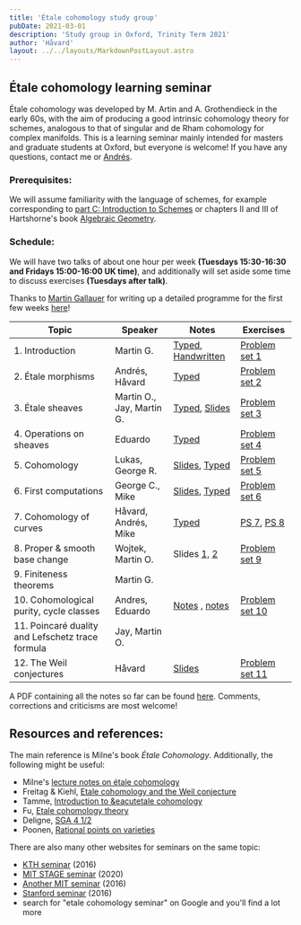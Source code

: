 ```yaml
---
title: 'Étale cohomology study group'
pubDate: 2021-03-01
description: 'Study group in Oxford, Trinity Term 2021'
author: 'Håvard'
layout: ../../layouts/MarkdownPostLayout.astro
--- 
```


## Étale cohomology learning seminar

Étale cohomology was developed by M. Artin and A. Grothendieck in
the early 60s, with the aim of producing a good intrinsic cohomology
theory for schemes, analogous to that of singular and de Rham cohomology
for complex manifolds. This is a learning seminar mainly intended for
masters and graduate students at Oxford, but everyone is welcome! If you
have any questions, contact me or
[Andrés](https://people.maths.ox.ac.uk/ibaneznunez/).

### Prerequisites:

We will assume familiarity with the language of schemes, for example
corresponding to [part C: Introduction to
Schemes](https://courses.maths.ox.ac.uk/course/view.php?id=5073) or chapters II and
III of Hartshorne\'s book [Algebraic
Geometry](https://www.springer.com/gp/book/9780387902449).

### Schedule:

We will have two talks of about one hour per week **(Tuesdays
15:30-16:30 and Fridays 15:00-16:00 UK time)**, and additionally will
set aside some time to discuss exercises **(Tuesdays after talk)**.

Thanks to [Martin Gallauer](https://homepages.warwick.ac.uk/staff/Martin.Gallauer/index.html) for
writing up a detailed programme for the first few weeks
[here](TT21-etale-program.pdf)! 


| Topic                                            | Speaker                   | Notes                                                                             | Exercises                                    |
|--------------------------------------------------|---------------------------|-----------------------------------------------------------------------------------|----------------------------------------------|
| 1. Introduction                                  | Martin G.                 | [Typed](Intro_notes.pdf), [Handwritten](Martins%20Weil%20conjectures%20notes.pdf) | [Problem set 1](ex_sheet1.pdf)               |
| 2. Étale morphisms                               | Andrés, Håvard            | [Typed](Morphisms_notes.pdf)                                                      | [Problem set 2](ex_sheet2.pdf)               |
| 3. Étale sheaves                                 | Martin O., Jay, Martin G. | [Typed](Sites_notes.pdf), [Slides](martins_slides.pdf)                            | [Problem set 3](ex_sheet3.pdf)               |
| 4. Operations on sheaves                         | Eduardo                   | [Typed](Sites_notes2.pdf)                                                         | [Problem set 4](ex_sheet4.pdf)               |
| 5. Cohomology                                    | Lukas, George R.          | [Slides](Lukas_slides.pdf), [Typed](cohom.pdf)                                    | [Problem set 5](ex_sheet5.pdf)               |
| 6. First computations                            | George C., Mike           | [Slides](Mikes_slides.pdf), [Typed](compu.pdf)                                    | [Problem set 6](ex_sheet6.pdf)               |
| 7. Cohomology of curves                          | Håvard, Andrés, Mike      | [Typed](curves.pdf)                                                               | [PS 7](ex_sheet7.pdf), [PS 8](ex_sheet8.pdf) |
| 8. Proper & smooth base change                   | Wojtek, Martin O.         | Slides [1,](Wojtek_slides1.pdf) [2](Wojtek_slides2.pdf)                           | [Problem set 9](ex_sheet9.pdf)               |
| 9. Finiteness theorems                           | Martin G.                 |                                                                                   |                                              |
| 10. Cohomological purity, cycle classes          | Andres, Eduardo           | [Notes](Andres_notes.pdf) , [notes](Eduardo_notes.pdf)                            | [Problem set 10](ex_sheet10.pdf)             |
| 11. Poincaré duality and Lefschetz trace formula | Jay, Martin O.            |                                                                                   |                                              |
| 12. The Weil conjectures                         | Håvard                    | [Slides](Weil.pdf)                                                                | [Problem set 11](ex_sheet11.pdf)             |

A PDF containing all the notes so far can be found [here](main.pdf).
Comments, corrections and criticisms are most welcome!

## Resources and references:

The main reference is Milne\'s book *Étale Cohomology*.
Additionally, the following might be useful:

- Milne\'s [lecture notes on étale
    cohomology](https://www.jmilne.org/math/CourseNotes/LEC.pdf)
- Freitag & Kiehl, [Etale cohomology and the Weil
    conjecture](https://www.springer.com/gp/book/9783662025437)
- Tamme, [Introduction to &eacutetale
    cohomology](https://www.springer.com/gp/book/9783540571162)
- Fu, [Etale cohomology
    theory](https://www.worldscientific.com/worldscibooks/10.1142/9569)
- Deligne, [SGA 4 1/2](https://publications.ias.edu/node/378)
- Poonen, [Rational points on
    varieties](http://math.mit.edu/~poonen//papers/Qpoints.pdf)

There are also many other websites for seminars on the same topic:

- [KTH seminar](https://people.kth.se/~dary/etale-cohomology/) (2016)
- [MIT STAGE seminar](https://math.mit.edu/nt/old/stage_f20.html)
    (2020)
- [Another MIT seminar](https://math.mit.edu/~sidnv/etale) (2016)
- [Stanford
    seminar](http://virtualmath1.stanford.edu/~conrad/Weil2seminar/)
    (2016)
- search for \"etale cohomology seminar\" on Google and you\'ll find a
    lot more

